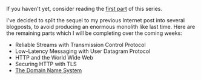 If you haven't yet, consider reading the [first part](internet-part-1.html) of this series.

I've decided to split the sequel to my previous Internet post into several blogposts, to avoid producing an enormous monolith like last time. Here are the remaining parts which I will be completing over the coming weeks:

* Reliable Streams with Transmission Control Protocol
* Low-Latency Messaging with User Datagram Protocol
* HTTP and the World Wide Web
* Securing HTTP with TLS
* [The Domain Name System](dns.html)